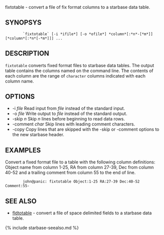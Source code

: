 

fixtotable - convert a file of fix format columns to a starbase data table.

SYNOPSYS
--------

```
        `fixtotable` [-i *ifile*] [-o *ofile*] *column*[:*n*-[*m*]] [*column*[:*n*[-*m*]]] ...
```

DESCRIPTION
-----------

`fixtotable` converts fixed format files to starbase data tables.  The output
table contains the columns named on the command line.  The contents of each
column are the range of `character` columns indicated with each column name.

OPTIONS
-------


- -i *file* Read input from *file* instead of the standard input.
- -o *file* Write output to *file* instead of the standard output.
- -skip *n* Skip *n* lines before beginning to read data rows.
- -comment *char* Skip lines with leading comment characters.
- -copy Copy lines that are skipped with the -skip or -comment options
         to the new starbase header.


EXAMPLES
--------

Convert a fixed format file to a table with the following column definitions:
Object name from column 1-25, RA from column 27-39, Dec from column 40-52 and 
a trailing comment from column 55 to the end of line.

```
        john@panic: fixtotable Object:1-25 RA:27-39 Dec:40-52 Comment:55-
```


SEE ALSO
--------

- [fldtotable](fldtotable.html) - convert a file of space delimited fields to a starbase data table.


{% include starbase-seealso.md %}

